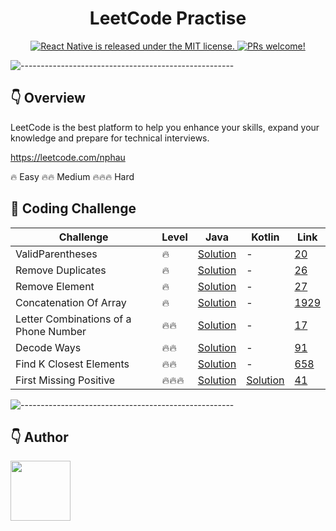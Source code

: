 <h1 align="center"> LeetCode Practise </h1>

<p align="center">
  <a href="https://github.com/facebook/react-native/blob/HEAD/LICENSE">
    <img src="https://img.shields.io/badge/license-MIT-blue.svg" alt="React Native is released under the MIT license." />
  </a>
  <a href="https://reactnative.dev/docs/contributing">
    <img src="https://img.shields.io/badge/PRs-welcome-brightgreen.svg" alt="PRs welcome!" />
  </a>
</p>

![-----------------------------------------------------](https://raw.githubusercontent.com/andreasbm/readme/master/assets/lines/colored.png)

## 👇 Overview

LeetCode is the best platform to help you enhance your skills, expand your knowledge and prepare for technical
interviews.

https://leetcode.com/nphau

🔥 Easy 🔥🔥 Medium 🔥🔥🔥 Hard

## 💎 Coding Challenge

| Challenge  | Level  |  Java | Kotlin | Link
|---|---|---|---|---
| ValidParentheses  | 🔥 |  [Solution](src/sg/nphau/leetcode/easy/ValidParentheses.java) | - | [20](https://leetcode.com/problems/valid-parentheses)
| Remove Duplicates  | 🔥 |  [Solution](src/sg/nphau/leetcode/easy/RemoveDuplicates.java) | - | [26](https://leetcode.com/problems/remove-duplicates-from-sorted-array)
| Remove Element  | 🔥 |  [Solution](src/sg/nphau/leetcode/easy/RemoveElement.java) | - | [27](https://leetcode.com/problems/remove-element)
| Concatenation Of Array  | 🔥 |  [Solution](src/sg/nphau/leetcode/easy/ConcatenationArray.java) | - | [1929](https://leetcode.com/problems/concatenation-of-array)
| Letter Combinations of a Phone Number  | 🔥🔥 |  [Solution](src/sg/nphau/leetcode/medium/LetterCombinations.java) | - | [17](https://leetcode.com/problems/letter-combinations-of-a-phone-number)
| Decode Ways | 🔥🔥 |  [Solution](src/sg/nphau/leetcode/medium/DecodeWays.java) | - | [91](https://leetcode.com/problems/decode-ways)
| Find K Closest Elements | 🔥🔥 |  [Solution](src/sg/nphau/leetcode/medium/FindClosestElements.java) | - | [658](https://leetcode.com/problems/find-k-closest-elements)
| First Missing Positive | 🔥🔥🔥 |  [Solution](src/sg/nphau/leetcode/hard/FirstMissingPositive.java) | [Solution](src/sg/nphau/leetcode/hard/FirstMissingPositive.kt) | [41](https://leetcode.com/problems/first-missing-positive)

![-----------------------------------------------------](https://raw.githubusercontent.com/andreasbm/readme/master/assets/lines/colored.png)

## 👇 Author

<p>
    <a href="https://nphausg.medium.com/" target="_blank">
    <img src="https://avatars2.githubusercontent.com/u/13111806?s=400&u=f09b6160dbbe2b7eeae0aeb0ab4efac0caad57d7&v=4" width="96" height="96">
    </a>
</p>
